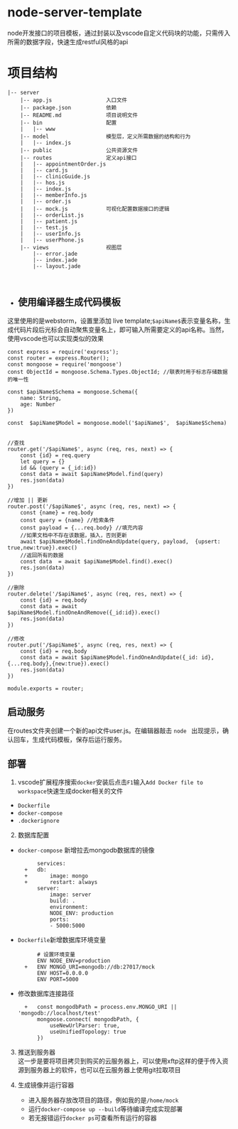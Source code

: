 
# node-server-template

node开发接口的项目模板，通过封装以及vscode自定义代码块的功能，只需传入所需的数据字段，快速生成restful风格的api

# 项目结构
```
|-- server
    |-- app.js                 入口文件
    |-- package.json           依赖
    |-- README.md              项目说明文件
    |-- bin	                   配置
    |   |-- www
    |-- model                  模型层，定义所需数据的结构和行为
    |   |-- index.js
    |-- public 	               公共资源文件
    |-- routes 	               定义api接口
    |   |-- appointmentOrder.js
    |   |-- card.js
    |   |-- clinicGuide.js
    |   |-- hos.js
    |   |-- index.js
    |   |-- memberInfo.js
    |   |-- order.js
    |   |-- mock.js            可视化配置数据接口的逻辑
    |   |-- orderList.js
    |   |-- patient.js
    |   |-- test.js
    |   |-- userInfo.js
    |   |-- userPhone.js    
    |-- views                  视图层
        |-- error.jade
        |-- index.jade
        |-- layout.jade



```


- ## 使用编译器生成代码模板

这里使用的是webstorm，设置里添加 live template;```$apiName$```表示变量名称，生成代码片段后光标会自动聚焦变量名上，即可输入所需要定义的api名称。当然，使用vscode也可以实现类似的效果

```
const express = require('express');
const router = express.Router();
const mongoose = require('mongoose')
const ObjectId = mongoose.Schema.Types.ObjectId; //联表时用于标志存储数据的唯一性

const $apiName$Schema = mongoose.Schema({
    name: String,
    age: Number
})

const  $apiName$Model = mongoose.model('$apiName$',  $apiName$Schema)


//查找
router.get('/$apiName$', async (req, res, next) => {
    const {id} = req.query
    let query = {}
    id && (query = {_id:id})
    const data = await $apiName$Model.find(query)
    res.json(data)
})

//增加 || 更新
router.post('/$apiName$', async (req, res, next) => {
    const {name} = req.body
    const query = {name} //检索条件
    const payload = {...req.body} //填充内容
    //如果文档中不存在该数据，插入，否则更新
    await $apiName$Model.findOneAndUpdate(query, payload,  {upsert: true,new:true}).exec()
    //返回所有的数据
    const data  = await $apiName$Model.find().exec()
    res.json(data)
})

//删除
router.delete('/$apiName$', async (req, res, next) => {
    const {id} = req.body
    const data = await $apiName$Model.findOneAndRemove({_id:id}).exec()
    res.json(data)
})

//修改
router.put('/$apiName$', async (req, res, next) => {
    const {id} = req.body
    const data = await $apiName$Model.findOneAndUpdate({_id: id}, {...req.body},{new:true}).exec()
    res.json(data)
})

module.exports = router;
```
## 启动服务 

在routes文件夹创建一个新的api文件user.js。在编辑器敲击 ```node ``` 出现提示，确认回车，生成代码模板，保存后运行服务。

## 部署

1. vscode扩展程序搜索```docker```安装后点击```F1```输入```Add Docker file to workspace```快速生成docker相关的文件
   
- ```Dockerfile```
- ```docker-compose```
- ```.dockerignore```

2. 数据库配置

- ```docker-compose``` 新增拉去mongodb数据库的镜像
  ```
        services:
    +   db:
    +       image: mongo
    +       restart: always
        server:
            image: server
            build: .
            environment:
            NODE_ENV: production
            ports:
            - 5000:5000 
  ```

- ```Dockerfile```新增数据库环境变量
  ```
        # 设置环境变量
        ENV NODE_ENV=production
    +   ENV MONGO_URI=mongodb://db:27017/mock
        ENV HOST=0.0.0.0
        ENV PORT=5000
  ```

- 修改数据库连接路径
  ```
    +   const mongodbPath = process.env.MONGO_URI || 'mongodb://localhost/test'
        mongoose.connect( mongodbPath, {
            useNewUrlParser: true,
            useUnifiedTopology: true
        })

  ```

3. 推送到服务器  
   这一步是要将项目拷贝到购买的云服务器上，可以使用xftp这样的便于传入资源到服务器上的软件，也可以在云服务器上使用git拉取项目

4. 生成镜像并运行容器  
   - 进入服务器存放改项目的路径，例如我的是```/home/mock```
   - 运行```docker-compose up --build```等待编译完成实现部署
   - 若无报错运行```docker ps```可查看所有运行的容器
  

